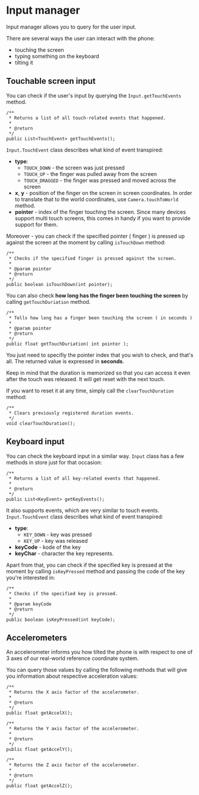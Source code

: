 # Input manager #

Input manager allows you to query for the user input.

There are several ways the user can interact with the phone:
  * touching the screen
  * typing something on the keyboard
  * tilting it

## Touchable screen input ##

You can check if the user's input by querying the `Input.getTouchEvents` method.

```
/**
 * Returns a list of all touch-related events that happened.
 * 
 * @return
 */
public List<TouchEvent> getTouchEvents();
```

`Input.TouchEvent` class describes what kind of event transpired:
  * **type**:
    * `TOUCH_DOWN` - the screen was just pressed
    * `TOUCH_UP` - the finger was pulled away from the screen
    * `TOUCH_DRAGGED` - the finger was pressed and moved across the screen
  * **x**, **y** - position of the finger on the screen in screen coordinates. In order to translate that to the world coordinates, use `Camera.touchToWorld` method.
  * **pointer** - index of the finger touching the screen. Since many devices support multi touch screens, this comes in handy if you want to provide support for them.

Moreover - you can check if the specified pointer ( finger ) is pressed up against the screen at the moment by calling `isTouchDown` method:
```
/**
 * Checks if the specified finger is pressed against the screen.
 * 
 * @param pointer
 * @return
 */
public boolean isTouchDown(int pointer);
```

You can also check **how long has the finger been touching the screen** by calling `getTouchDuriation` method.
```
/**
 * Tells how long has a finger been touching the screen ( in seconds )
 * 
 * @param pointer
 * @return
 */
public float getTouchDuriation( int pointer );
```

You just need to specifiy the pointer index that you wish to check, and that's all. The returned value is expressed in **seconds**.

Keep in mind that the duration is memorized so that you can access it even after the touch was released. It will get reset with the next touch.

If you want to reset it at any time, simply call the `clearTouchDuration` method:
```
/**
 * Clears previously registered duration events.
 */
void clearTouchDuration();
```

## Keyboard input ##

You can check the keyboard input in a similar way. `Input` class has a few methods in store just for that occasion:

```
/**
 * Returns a list of all key-related events that happened.
 * 
 * @return
 */
public List<KeyEvent> getKeyEvents();
```

It also supports events, which are very similar to touch events.
`Input.TouchEvent` class describes what kind of event transpired:
  * **type**:
    * `KEY_DOWN` - key was pressed
    * `KEY_UP` - key was released
  * **keyCode** - kode of the key
  * **keyChar** - character the key represents.

Apart from that, you can check if the specified key is pressed at the moment by calling `isKeyPressed` method and passing the code of the key you're interested in:
```
/**
 * Checks if the specified key is pressed.
 * 
 * @param keyCode
 * @return
 */
public boolean isKeyPressed(int keyCode);
```

## Accelerometers ##
An accelerometer informs you how tilted the phone is with respect to one of 3 axes of our real-world reference coordinate system.

You can query those values by calling the following methods that will give you information about respective acceleration values:

```
/**
 * Returns the X axis factor of the accelerometer.
 *  
 * @return
 */
public float getAccelX();
	
/**
 * Returns the Y axis factor of the accelerometer.
 *  
 * @return
 */
public float getAccelY();

/**
 * Returns the Z axis factor of the accelerometer.
 *  
 * @return
 */
public float getAccelZ();
```